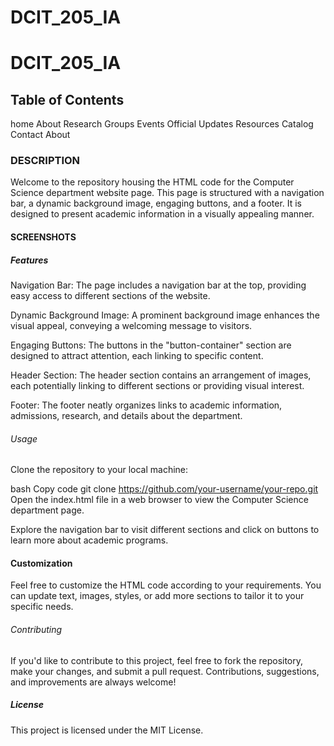 # DCIT_205_IA
# DCIT_205_IA
 
## Table of Contents
home
About
Research Groups
Events
Official Updates
Resources
Catalog 
Contact About
###  DESCRIPTION
Welcome to the repository housing the HTML code for the Computer Science department website page. This page is structured with a navigation bar, a dynamic background image, engaging buttons, and a footer. It is designed to present academic information in a visually appealing manner.
#### SCREENSHOTS





##### Features
Navigation Bar: The page includes a navigation bar at the top, providing easy access to different sections of the website.

Dynamic Background Image: A prominent background image enhances the visual appeal, conveying a welcoming message to visitors.

Engaging Buttons: The buttons in the "button-container" section are designed to attract attention, each linking to specific content.

Header Section: The header section contains an arrangement of images, each potentially linking to different sections or providing visual interest.

Footer: The footer neatly organizes links to academic information, admissions, research, and details about the department.

###### Usage
Clone the repository to your local machine:

bash
Copy code
git clone https://github.com/your-username/your-repo.git
Open the index.html file in a web browser to view the Computer Science department page.

Explore the navigation bar to visit different sections and click on buttons to learn more about academic programs.

#### Customization
Feel free to customize the HTML code according to your requirements. You can update text, images, styles, or add more sections to tailor it to your specific needs.

###### Contributing
If you'd like to contribute to this project, feel free to fork the repository, make your changes, and submit a pull request. Contributions, suggestions, and improvements are always welcome!

##### License
This project is licensed under the MIT License.
